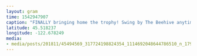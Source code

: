 ```yaml
---
layout: gram
time: 1542947907
caption: "FINALLY bringing home the trophy! Swing by The Beehive anytime to bask in its glory. #mariokart #doubledash #champion"
latitude: 45.518237
longitude: -122.678249
media:
- media/posts/201811/45494569_317724198824354_1114692048644786510_n_17974804783181135.jpg
---
```

